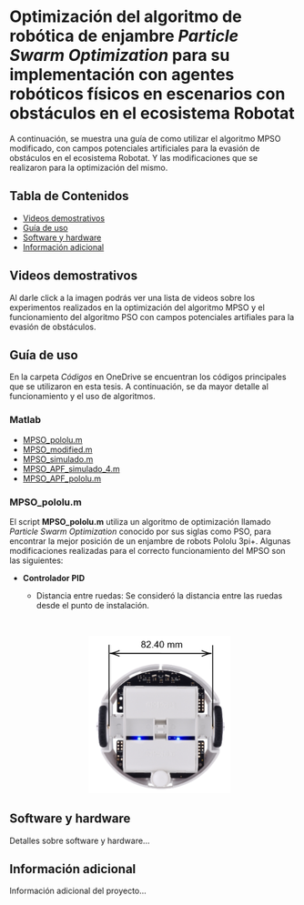 # Optimización del algoritmo de robótica de enjambre *Particle Swarm Optimization* para su implementación con agentes robóticos físicos en escenarios con obstáculos en el ecosistema Robotat 
A continuación, se muestra una guía de como utilizar el algoritmo MPSO modificado, con campos potenciales artificiales para la evasión de obstáculos en el ecosistema Robotat. Y las modificaciones que se realizaron para la optimización del mismo.

## Tabla de Contenidos
- [Videos demostrativos](#videos-demostrativos)
- [Guía de uso](#guía-de-uso)
- [Software y hardware](#software-y-hardware)
- [Información adicional](#información-adicional)

## Videos demostrativos
Al darle click a la imagen podrás ver una lista de videos sobre los experimentos realizados en la optimización del algoritmo MPSO y el funcionamiento del algoritmo PSO con campos potenciales artifiales para la evasión de obstáculos.

## Guía de uso
En la carpeta *Códigos* en OneDrive se encuentran los códigos principales que se utilizaron en esta tesis. A continuación, se da mayor detalle al funcionamiento y el uso de algoritmos.

### Matlab
- [MPSO_pololu.m](#MPSO_pololu.m)
- [MPSO_modified.m](#MPSO_modified.m)
- [MPSO_simulado.m](#MPSO_simulado.m)
- [MPSO_APF_simulado_4.m](#MPSO_APF_simulado_4.m)
- [MPSO_APF_pololu.m](#MPSO_APF_pololu.m)

### MPSO_pololu.m
El script **MPSO_pololu.m** utiliza un algoritmo de optimización llamado _Particle Swarm Optimization_ conocido por sus siglas como PSO, para encontrar la mejor posición de un enjambre de robots Pololu 3pi+. Algunas modificaciones realizadas para el correcto funcionamiento del MPSO son las siguientes:

- **Controlador PID**
    - Distancia entre ruedas: Se consideró la distancia entre las ruedas desde el punto de instalación.

    <br><div align="center">
        <img src="Figuras/pololu_wheel.png" alt="Distancia entre ruedas Pololu 3pi+" width="250"><br>
    </div>

    





## Software y hardware
Detalles sobre software y hardware...

## Información adicional
Información adicional del proyecto...

